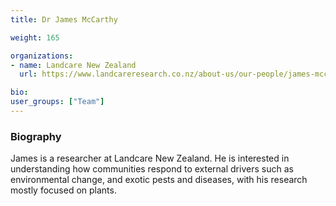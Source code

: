 ```yaml
---
title: Dr James McCarthy

weight: 165

organizations:
- name: Landcare New Zealand
  url: https://www.landcareresearch.co.nz/about-us/our-people/james-mccarthy

bio:
user_groups: ["Team"]
---
```


### Biography

James is a researcher at Landcare New Zealand. He is interested in understanding how communities respond to external drivers such as environmental change, and exotic pests and diseases, with his research mostly focused on plants.
